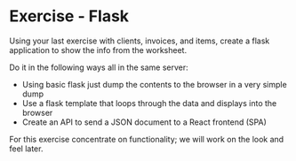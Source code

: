 # Exercise - Flask

Using your last exercise with clients, invoices, and items, create a flask application to show the info from the worksheet.  

Do it in the following ways all in the same server:

* Using basic flask just dump the contents to the browser in a very simple dump
* Use a flask template that loops through the data and displays into the browser
* Create an API to send a JSON document to a React frontend (SPA)

For this exercise concentrate on functionality; we will work on the look and feel later.
